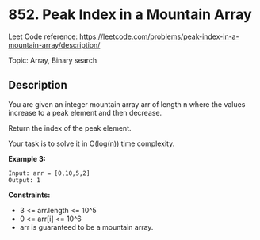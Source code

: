 # 852. Peak Index in a Mountain Array

Leet Code reference: https://leetcode.com/problems/peak-index-in-a-mountain-array/description/

Topic: Array, Binary search

## Description

You are given an integer mountain array arr of length n where the values increase to a peak element and then decrease.

Return the index of the peak element.

Your task is to solve it in O(log(n)) time complexity.

**Example 3:**

    Input: arr = [0,10,5,2]
    Output: 1

**Constraints:**

- 3 <= arr.length <= 10^5
- 0 <= arr[i] <= 10^6
- arr is guaranteed to be a mountain array.